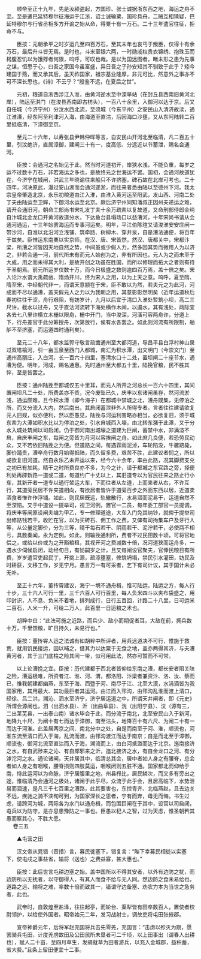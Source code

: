 <!-- { "loadSidebar": true } -->

　　顺帝至正十九年，先是汝颍盗起，方国珍、张士诚据浙东西之地，海运之舟不至。至是遣巴延特穆尔征海运于江浙，诏士诚输粟、国珍具舟，二贼互相猜疑，巴延特穆尔与行省丞相多方开谕之始从命，得粟十有一万石。二十三年遣官往征，拒命不与。

　　臣按：元朝承平之时岁运几至四百万石，至其末年也哀丐于叛臣，仅得十有余万石，最后升斗皆无焉。是时也，斗米至银六两，一时勋戚权贵衣锦绣、抱珠玉而枵腹忍饥以为饿殍者何限，呜呼，可叹也哉。是以为国远图者，睹未形之患为先事之谋，恒思于心，曰吾之家国今虽富盛，异日吾之子孙安知其不驯致于此乎？矧今建国于燕，而又承其后，虽天祚国家，祖宗基业隆厚，非元可比，然意外之事亦不可不深长思也，《诗》不云乎？“殷鉴不远，在夏后之世”。

　　元初，粮道自浙西涉江入淮，由黄河逆水至中滦旱站（在封丘县西南旧黄河北岸），陆运至淇门（在浚县西南即古枋头），一百八十余里，入御河以达于京。后又自任城（今济宁州）分汶水西北流，至须城（今东平州）之安民山入清济故渎，通江淮漕，经东阿至利津河入海，由海道至直沽，后因海口沙壅，又从东阿陆转二百里抵临清，下漳御至京。

　　至元二十六年，以寿张县尹韩仲晖等言，自安民山开河北至临清，凡二百五十里，引汶绝济，直属漳御，建闸三十有一，度高低、分远近以节蓄泄，赐名会通河。

　　臣按：会通河之名始见于此，然当时河道初开，岸狭水浅，不能负重，每岁之运不过数十万石，非若海运之多也，是故终元之世海运不罢。国初，会通河故道犹在，今济宁在城闸，洪武三年晓谕往来船只不许挤塞，碑石故在北岸可考也。二十四年，河决原武，漫过安山湖而会通河遂淤，而往来者悉由陆以至德州下河。我太宗皇帝肇造北京，永乐初粮道由江入淮，由淮入黄河运至阳武，发山西、河南二处丁夫由陆运至卫辉，下御河水运至北京。厥后济宁州同知潘叔正因州夫递运之难，请开会通旧河，朝命工部尚书宋礼发丁夫十余万疏凿以复故道，又命刑部侍郎金纯自汴城北金龙口开黄河故道分水，下达鱼台县塌场口以益漕河，十年宋尚书请从会通河通运，十三年始罢海运而专事河运矣。明年，平江伯陈瑄又请浚淮安安庄闸一带沙河，自淮以北沿河立浅铺、筑牵路、树柳木、穿井泉，自是漕法通便，将百年于兹矣。臣惟运东南粟以实京师，在汉、唐、宋皆然，然汉、唐都关中，宋都汴梁，所漕之河皆因天地自然之势，中间虽或少假人力，然多因其势而微用人为以济之，非若会通一河，前代所未有而元人始创为之，非有所因也，元人为之而未至于大成，用之而未得其大利，是故开创之功虽在胜国，而所以修理而拓大之者则有待于圣朝焉。前元所运岁仅数十万，而今日极盛之数则逾四百万焉，盖十倍之矣。宋人论汴水谓大禹疏凿、隋炀开川，终为宋人之用，以为上天之意。呜呼，夏至隋、隋至宋，中经朝代非一，而谓天意颛在于宋，臣不敢以为然，若夫元之为此河，河成而不尽以通漕，盖天假元人之力以为我朝之用，其意彰彰然明矣（近年运道秋后春初往往干涩，舟行艰阻，有妨岁计，九月以后宜于清口入淮处暂筑小坝，高二三尺许，截水以过舟，又于直沽河流转下海处横作木闸，以遏水，其有浅处，两际宜各去七八里许横立木栅以限舟，栅中开门，当中浚深，河潢可容两舟许，分道上下，行舟差官于此分筹授舟，次第放行，俟有水各罢之。如此则河流有所限制，舳舻不至挤塞，而运道四时通利矣）。

　　至元二十八年，都水监郭守敬言疏凿通州至大都河道，导昌平县白浮村神山泉过双塔榆河，引一亩玉泉至西门入都城，南汇为积水潭，出文明门（今崇文门）至通州高丽庄，入白河，长一百六十四里，塞清水口十二处，置坝闸二十座节水，通漕为便。明年，河成，赐名通惠。先时通州至大都五十里，陆挽官粮，民不胜其悴，至是皆罢之。

　　臣按：通州陆挽至都城仅五十里耳，而元人所开之河总长一百六十四里，其间置闸坝凡二十处，所费盖亦不赀，况今废坠已久，庆丰以东诸闸虽存，然河流淤浅，通运颇难，且今积水潭（即今海子）在都城中禁城之北，漕舟既集，无停泊之所，而又分流入大内，然后南出，其启闭蓄泄非外人所得专者。言者往往建请欲复元人旧规，似亦便利，然以臣愚见，陆挽与河运利害略亦相当，必欲复旧，须于城东凿为大潭如积水比以为停泊之处，引水自城西入壕，由北转东潴于此潭，又于分水入城处筑闸以司启闭，仍于御河南出城壕之道建为巨闸，蓄禁中水，非满溢不启，自庆丰闸之东，每闸之旁皆为月河以容挨闸之舟。如此庶几良便，若恐劳民动众，又不若依旧陆挽之为便。但道路之间，每遇霖雨泥淖，车轮陷没，牛骡踣毙，脚价踊贵，漕卒舟行数月始得抵陆，而久留多费，艰苦不胜，此建议者悯之，所以咸欲复旧河道。然自永乐乙未开运以来，经今六十余年，率由此路，况其脚费支兑之初已有加耗，晴干之时所费良亦不多，为今之计，请于都城之东官路之旁，择便利处再辟新路一道或二道，每道约广十丈以上，其旧道专以为官民往来之路止行小车，其新开者一道专以通行辇运大车，下而往者从左道，上而来者从右，不许互行，其道旁民居不许夹道相向，有欲居者皆许于道旁百步之外面东西以居，近道卖酒食者惟许作浮铺。如此，则民居既远，轨辙散行，水易涸而泥易干，运道自然不至深陷。又于中道设一提举司，视卫河例，置官一二员，每年委工部官一员提调，将庆丰等闸原设闸夫编为甲乙，专一修理道途，大车入门免其纳钞，就俾于提举司出修路钱若干，收贮在官，以为买砖石、佣工作之费，又俾有司拘集车户及牙行人等，从公量定脚价，分为三等，晴干每石若干、阴雨若干、泥泞若干，必使两不相亏，具数奏闻，永为定例。如此，则输挽通利所，费者不过民田数十顷，可将官地偿之，或给以价或为之开豁粮租，其视开河之费减数十倍，况河道狭而运舟多，一遇水少伺候启闭，动经旬日，有妨嗣岁之计，且又每闸设官聚夫，官俸民粮日有所费，岁岁遣官吏起民丁，开挑上源，疏涤壅塞，修筑坍塌，禁民引水灌田，妨民及时耕获，文移工作，岁无宁月。愚言万一有可采者，乞下有司计议，其于国计未必无补。

　　至正十六年，董抟霄建议，海宁一境不通舟楫，惟可陆运。陆运之方，每人行十步，三十六人可行一里，三千六百人可行百里，每人负米四斗以夹布袋盛之，用印封识，人不息、负米不着地，排列成行，日行五百回，计路二十八里，日可运米二百石，人米一升，可给二万人，此百里一日运粮之术也。

　　胡粹中曰：“此法可施之近路，而兵少、敌小而期促者耳，大敌在前，拥兵数十万，千里馈粮，旷日持久，未易行也。”

　　臣按：董抟霄人运之法诚有如胡粹中所评者，用兵远道决不可行，惟施于救荒，就用饥民接运，因以哺之，借其力以达粟于无食之地，盖亦两得其济，与夫漕黄河者，其于三门底柱之险其间一带，似可用此法，然亦可暂而不可常。

　　以上论漕挽之宜。臣按：历代建都于西北者皆仰给东南之漕，都长安者阻关陕之险，漕运极难，所资者江、淮、河、渭，都洛阳、汴梁者兼资汴、洛、汝、蔡而已，惟我朝建都幽燕，东至于海、西暨于河、南尽于江、北至大漠，水涓滴皆为我国家用，其用最大、其功最巨者其运河。由江而入邗沟，由邗沟乱淮而渡上清口，经徐、吕二洪，溯沁、泗水至济宁，济宁居运道之中，所谓天井闸者，即《元史》所谓会源闸也，泗（出泗水县）、沂（出曲阜县）、洸（出阳宁县）、汶（源有三，二出莱芜县，一出泰山南）诸水毕会于此，而分流于南北，北至安民山入于新河，地降九十尺、为闸十有七而达于漳御，南至沽头，地降百十有六尺、为闸二十有一而达于河淮。此盖居两京之间、南北分中之处，自是而南至于河、淮，顺流也，河淮东流至清口而入于海，乱流而渡，由邗沟渡江而达于南京；自是而北至于漳御，顺流也，御河北流至直沽而入于海，溯流而上，由白河抵潞而达于北京。迤南接济之水，有自武陟来之沁、有自郎邪来之沂，迤北接济之水，有自金龙口之河、有分滹沱河之水。通论诸闸，天井居其中，临清总其会，居中者如人身之有腰脊，总会者如人身之有咽喉，腰脊损则四肢莫运，咽喉闭则五脏不通。国家都北而仰给于南，恃此运河以为命脉，济宁居腹里之地，州县栉比，居民鳞次，而又多有旁出之途，惟临清乃会通河之极处，诸闸于此乎尽，众流于此乎会，且居高临下，水势泄易而涸速，是凡三千七百里之漕路，此其要害也，东控青齐、北临燕赵，且去边关不远，疾驰之骑不浃旬可到，为国家深长之思者，宁有而弃，毋无而悔。书生过虑，请跨河为城，两际各为水门以通舟楫，而包围巨闸在于其中，设官以司启闭，屯兵以为防守，是亦思患豫防之一事也。臣愚以杞人之智，过为天虑，惟圣朝矜其愚而察其心，不胜大愿。  
　 
卷三五

　　▲屯营之田

　　汉文帝从晁错（音措）言，募民徙塞下，错复言：“陛下幸募民相徙以实塞下，使屯戍之事益省，输将（送也）之费益寡，甚大惠也。”

　　臣按：此后世言屯耕边塞之始。盖中国所以不得其安者，以外有边防之扰，而边防所以无扰者，以守御得人，有其人而食不给与无人同。然边防之食未易给也，道路之远、输将之难，率数十倍而致其一，错谓守边备塞、劝农力本为当世之急务者，此也。

　　武帝时，自敦煌至盐泽，往往起亭，而轮台、渠犁皆有田卒数百人，置使者校尉领护，以给使外国者。昭帝始元二年，发习战射士，调故吏将屯田张掖郡。

　　宣帝神爵元年，后将军赵充国将兵击先零羌，充国言：“击虏以殄灭为期，愿罢骑兵屯田，计度羌虏故田及公田民所未垦者可二千顷，以上田事出（谓春人出耕也），赋人二十亩，至四月草生，发骑就草为田者游兵，以充入金城郡，益积蓄，省大费。”且条上留田便宜十二事。

